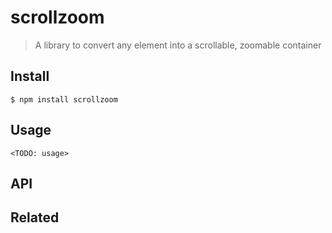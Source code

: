 # scrollzoom

> A library to convert any element into a scrollable, zoomable container

## Install

```
$ npm install scrollzoom
```

## Usage

```
<TODO: usage>
```

## API

## Related
